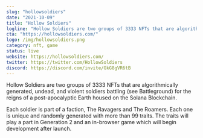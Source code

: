 ```yaml
---
slug: "hollowsoldiers"
date: "2021-10-09"
title: "Hollow Soldiers"
logline: "Hollow Soldiers are two groups of 3333 NFTs that are algorithmically generated, undead, and violent soldiers battling (see Battleground) for the reigns of a post-apocalyptic Earth housed on the Solana Blockchain."
cta: "https://hollowsoldiers.com/"
logo: /img/hollowsoldiers.png
category: nft, game
status: live
website: https://hollowsoldiers.com/
twitter: https://twitter.com/HollowSoldiers
discord: https://discord.com/invite/GkG8gVR6tB
---
```


Hollow Soldiers are two groups of 3333 NFTs that are algorithmically generated, undead, and violent soldiers battling (see Battleground) for the reigns of a post-apocalyptic Earth housed on the Solana Blockchain.

Each soldier is part of a faction, The Ravagers and The Roamers. Each one is unique and randomly generated with more than 99 traits. The traits will play a part in Generation 2 and an in-browser game which will begin development after launch.
